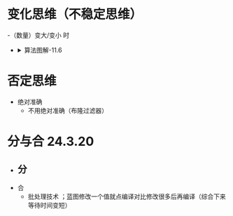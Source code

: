 
# 变化思维（不稳定思维）
  -（数量）变大/变小 时
  - <details>
    <summary>算法图解-11.6</summary>
    
    - 每当有人发布链接时，你都要检查它以前是否发布过，因为之前未发布过的故事更有价值
    - Google可能有一个庞大的散列表，其中的键是已搜集的网页，值为bool类型
    - 面临海量数据时，占用大量的存储空间问题 --> 布隆过滤器
     
  </details>

# 否定思维
  - 绝对准确
    - 不用绝对准确（布隆过滤器）


# 分与合 24.3.20
  - 分
    - 
  - 合
    - 批处理技术 ；蓝图修改一个值就点编译对比修改很多后再编译（综合下来等待时间变短）
